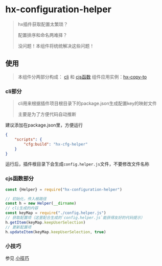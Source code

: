 # hx-configuration-helper

> hx插件获取配置太繁琐？
>
> 配置排序和命名两难择？
>
> 没问题！本组件将统统解决这些问题！

## 使用

> 本组件分两部分构成： [cli](#cli部分) 和 [cjs函数](#cjs函数部分)
> 组件应用实例：[hx-copy-to](https://github.com/noah227/hx-copy-to)

### cli部分

> cli用来根据插件项目根目录下的package.json生成配置key的映射文件
>
> 主要是为了方便代码自动推断

建议添加在package.json里，方便运行

```json
{
    "scripts": {
        "cfg:build": "hx-cfg-helper"
    }
}
```

运行后，插件根目录下会生成`config.helper.js`文件，不要修改文件名称

### cjs函数部分

```js
const {Helper} = require("hx-configuration-helper")

// 初始化，传入根路径
const h = new Helper(__dirname)
// cli生成的内容
const keyMap = require("./config.helper.js")
// 获取配置项（这里配合生成的`config.helper.js`能获得友好的代码提示）
h.getItem(keyMap.keepUserSelection)
// 更新配置项
h.updateItem(keyMap.keepUserSelection, true)
```

### 小技巧

参见 [小技巧](./skill.md) 


